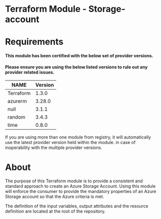 # Terraform Module - Storage-account

# Requirements

#### This module has been certified with the below set of provider versions.

#### Please ensure you are using the below listed versions to rule out any provider related issues.

| NAME      | Version  |
|-----------|----------|
| Terraform | 1.3.0    | 
| azurerm   | 3.28.0   |
| null   | 3.1.1   |
| random   | 3.4.3   |
| time   | 0.8.0   |

<font size=”2”> If you are using more than one module from registry, it will automatically use the latest provider version held within the module. in case of inoperability with the multiple provider versions. </font>

# About

<font size=”2”> The purpose of this Terraform module is to provide a consistent and standard approach to create an Azure Storage Account. Using this module will enforce the consumer to provide the mandatory properties of an Azure Storage account so that the Azure criteria is met.

  The definition of the input variables, output attributes and the resource definition are located at the root of the repository.</font>
